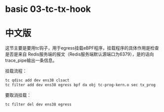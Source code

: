 # basic 03-tc-tx-hook



# 中文版

这节主要是要用tc钩子，用于egress挂载eBPF程序，挂载程序的具体作用是检查是否是来自
Redis服务端的报文（Redis服务端默认源端口为6379），是的话向trace_pipe输出一条信息。

挂载流程：

```bash
tc qdisc add dev ens38 clsact
tc filter add dev ens38 egress bpf da obj tc-prog-kern.o sec tx_prog
```

要取消挂载：

```bash
tc filter del dev ens38 egress
```

